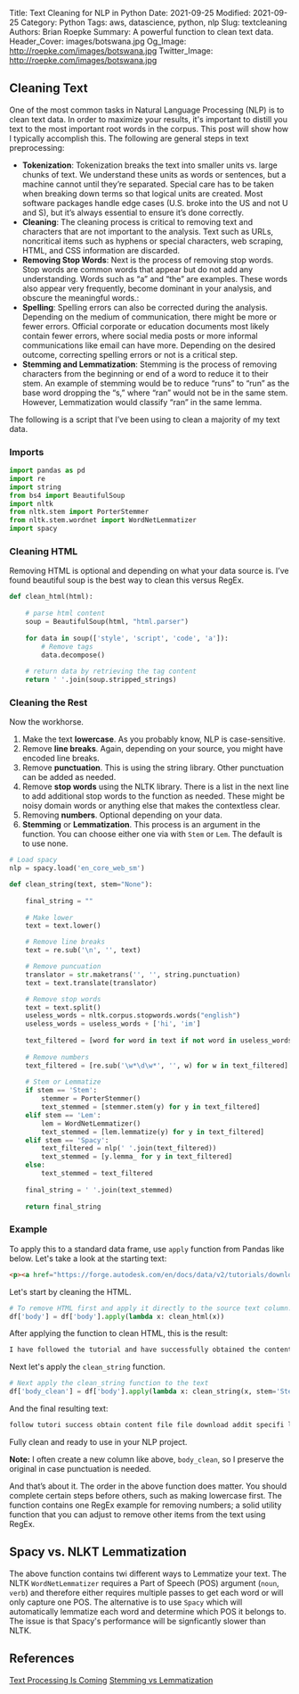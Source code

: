 Title: Text Cleaning for NLP in Python
Date: 2021-09-25
Modified: 2021-09-25
Category: Python
Tags: aws, datascience, python, nlp
Slug: textcleaning
Authors: Brian Roepke
Summary: A powerful function to clean text data.
Header_Cover: images/botswana.jpg
Og_Image: http://roepke.com/images/botswana.jpg
Twitter_Image: http://roepke.com/images/botswana.jpg

## Cleaning Text

One of the most common tasks in Natural Language Processing (NLP) is to clean text data.  In order to maximize your results, it's important to distill you text to the most important root words in the corpus.  This post will show how I typically accomplish this.  The following are general steps in text preprocessing:

* **Tokenization**: Tokenization breaks the text into smaller units vs. large chunks of text. We understand these units as words or sentences, but a machine cannot until they’re separated. Special care has to be taken when breaking down terms so that logical units are created. Most software packages handle edge cases (U.S. broke into the US and not U and S), but it’s always essential to ensure it’s done correctly.
* **Cleaning**: The cleaning process is critical to removing text and characters that are not important to the analysis. Text such as URLs, noncritical items such as hyphens or special characters, web scraping, HTML, and CSS information are discarded.
* **Removing Stop Words**: Next is the process of removing stop words. Stop words are common words that appear but do not add any understanding. Words such as “a” and “the” are examples. These words also appear very frequently, become dominant in your analysis, and obscure the meaningful words.:
* **Spelling**: Spelling errors can also be corrected during the analysis. Depending on the medium of communication, there might be more or fewer errors. Official corporate or education documents most likely contain fewer errors, where social media posts or more informal communications like email can have more. Depending on the desired outcome, correcting spelling errors or not is a critical step.
* **Stemming and Lemmatization**: Stemming is the process of removing characters from the beginning or end of a word to reduce it to their stem. An example of stemming would be to reduce “runs” to “run” as the base word dropping the “s,” where “ran” would not be in the same stem. However, Lemmatization would classify “ran” in the same lemma.

The following is a script that I’ve been using to clean a majority of my text data.  

### Imports

```python
import pandas as pd
import re
import string
from bs4 import BeautifulSoup
import nltk
from nltk.stem import PorterStemmer
from nltk.stem.wordnet import WordNetLemmatizer
import spacy
```

### Cleaning HTML

Removing HTML is optional and depending on what your data source is. I’ve found beautiful soup is the best way to clean this versus RegEx.

```python
def clean_html(html):
    
    # parse html content
    soup = BeautifulSoup(html, "html.parser")
  
    for data in soup(['style', 'script', 'code', 'a']):
        # Remove tags
        data.decompose()
  
    # return data by retrieving the tag content
    return ' '.join(soup.stripped_strings)
```

### Cleaning the Rest

Now the workhorse.  

1. Make the text **lowercase**.  As you probably know, NLP is case-sensitive.
2. Remove **line breaks**.  Again, depending on your source, you might have encoded line breaks.
3. Remove **punctuation**.  This is using the string library.  Other punctuation can be added as needed.
4. Remove **stop words** using the NLTK library.  There is a list in the next line to add additional stop words to the function as needed.  These might be noisy domain words or anything else that makes the contextless clear.
5. Removing **numbers**.  Optional depending on your data.
6. **Stemming** or **Lemmatization**.  This process is an argument in the function.  You can choose either one via with `Stem` or `Lem`.  The default is to use none.


```python
# Load spacy
nlp = spacy.load('en_core_web_sm')

def clean_string(text, stem="None"):
    
    final_string = ""
    
    # Make lower
    text = text.lower()

    # Remove line breaks
    text = re.sub('\n', '', text)

    # Remove puncuation
    translator = str.maketrans('', '', string.punctuation)
    text = text.translate(translator)

    # Remove stop words
    text = text.split()
    useless_words = nltk.corpus.stopwords.words("english")
    useless_words = useless_words + ['hi', 'im']
    
    text_filtered = [word for word in text if not word in useless_words]
    
    # Remove numbers
    text_filtered = [re.sub('\w*\d\w*', '', w) for w in text_filtered]
    
    # Stem or Lemmatize
    if stem == 'Stem':
        stemmer = PorterStemmer() 
        text_stemmed = [stemmer.stem(y) for y in text_filtered]
    elif stem == 'Lem':
        lem = WordNetLemmatizer()
        text_stemmed = [lem.lemmatize(y) for y in text_filtered]
    elif stem == 'Spacy':
        text_filtered = nlp(' '.join(text_filtered))
        text_stemmed = [y.lemma_ for y in text_filtered]
    else:
        text_stemmed = text_filtered
    
    final_string = ' '.join(text_stemmed)
    
    return final_string
```

### Example

To apply this to a standard data frame, use `apply` function from Pandas like below.  Let's take a look at the starting text:

```html
<p><a href="https://forge.autodesk.com/en/docs/data/v2/tutorials/download-file/#step-6-download-the-item" rel="nofollow noreferrer">https://forge.autodesk.com/en/docs/data/v2/tutorials/download-file/#step-6-download-the-item</a></p>\n\n<p>I have followed the tutorial and have successfully obtained the contents of the file, but where is the file being downloaded. In addition, how do I specify the location of where I want to download the file?</p>\n\n<p>Result on Postman\n<a href="https://i.stack.imgur.com/VrdqP.png" rel="nofollow noreferrer"><img src="https://i.stack.imgur.com/VrdqP.png" alt="enter image description here"></a></p>\n
```

Let's start by cleaning the HTML.

```python
# To remove HTML first and apply it directly to the source text column.
df['body'] = df['body'].apply(lambda x: clean_html(x))
```

After applying the function to clean HTML, this is the result:

```html
I have followed the tutorial and have successfully obtained the contents of the file, but where is the file being downloaded. In addition, how do I specify the location of where I want to download the file? Result on Postman
```

Next let's apply the `clean_string` function.

```python
# Next apply the clean_string function to the text
df['body_clean'] = df['body'].apply(lambda x: clean_string(x, stem='Stem'))
```

And the final resulting text:

```html
follow tutori success obtain content file file download addit specifi locat want download file result postman
```

Fully clean and ready to use in your NLP project.

**Note:** I often create a new column like above, `body_clean`, so I preserve the original in case punctuation is needed.

And that’s about it.  The order in the above function does matter.  You should complete certain steps before others, such as making lowercase first.  The function contains one RegEx example for removing numbers; a solid utility function that you can adjust to remove other items from the text using RegEx.

## Spacy vs. NLKT Lemmatization

The above function contains twi different ways to Lemmatize your text.  The NLTK `WordNetLemmatizer` requires a Part of Speech (POS) argument (`noun`, `verb`) and therefore either requires multiple passes to get each word or will only capture one POS.  The alternative is to use `Spacy` which will automatically lemmatize each word and determine which POS it belongs to.  The issue is that Spacy's performance will be signficantly slower than NLTK.

## References

[Text Processing Is Coming](https://towardsdatascience.com/text-processing-is-coming-c13a0e2ee15c)
[Stemming vs Lemmatization](https://towardsdatascience.com/stemming-vs-lemmatization-2daddabcb221)